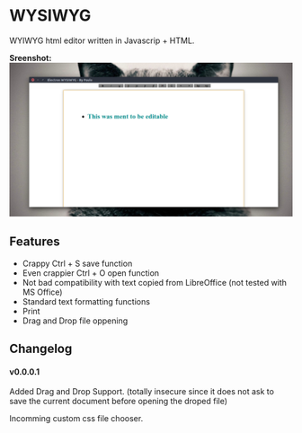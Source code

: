 # WYSIWYG

WYIWYG html editor written in Javascrip + HTML.
 

**Sreenshot:** ![Alt Text](screenshots/preview.png)

## Features

* Crappy Ctrl + S save function
* Even crappier Ctrl + O open function
* Not bad compatibility with text copied from LibreOffice (not tested with MS Office)
* Standard text formatting functions
* Print
* Drag and Drop file oppening

## Changelog

#### v0.0.0.1

Added Drag and Drop Support. (totally insecure since it does not ask to save the current document before opening the droped file)

Incomming custom css file chooser.
